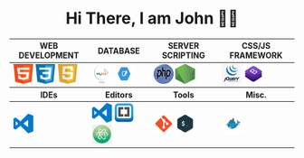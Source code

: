 <div align="center">

# Hi There, I am John 👩‍💻

  <table align="center">
    <thead>
    <tr>
      <th>WEB DEVELOPMENT</th>
      <th>DATABASE</th>
      <th>SERVER SCRIPTING</th>
      <th>CSS/JS FRAMEWORK</th>
    </tr>
    </thead>
    <tbody>
      <tr>
        <td>
        <img src = "src/img/html.png" width ="35px" height="35px">
          <img src = "src/img/css.png" width ="35px" height="35px">
          <img src = "src/img/javascript.png" width ="35px" height="35px">
        </td>
        <td >
          <img src = "src/img/mysql.png" width ="35px" height="35px">
          <img src = "src/img/sqlite.png" width ="35px" height="35px">
        </td>
        <td>
          <img src = "src/img/php.png" width ="35px" height="35px">
          <img src = "src/img/nodejs.png" width ="35px" height="35px">
        </td>
        <td>
          <img src = "src/img/jquery.jpg" width ="35px" height="35px">
          <img src = "src/img/bootstrap.png" width ="35px" height="35px">
        </td>
      </tr>
    </tbody>
    <thead>
    <tr>
      <th>IDEs</th>
      <th>Editors</th>
      <th>Tools</th>
      <th>Misc.</th>
    </tr>
    </thead>
    <tbody>
      <tr>
        <td>
          <img src = "src/img/vscode.svg" width ="35px" height="35px">
        </td>
        <td>
          <img src = "src/img/vscode.svg" width ="35px" height="35px">
          <img src = "src/img/brackets.png" width ="35px" height="35px">
          <img src = "src/img/atom.png" width ="35px" height="35px">
        </td>
        <td >
          <img src = "src/img/git.png" width ="35px" height="35px">
          <img src = "src/img/terminal.png" width ="35px" height="35px">
        </td>
        <td >
          <img src = "src/img/docker.png" width ="40px" height="35px">
        </td>
      </tr>
    </tbody>
  </table>
<div>





<!--
**johnazar/johnazar** is a ✨ _special_ ✨ repository because its `README.md` (this file) appears on your GitHub profile.

Here are some ideas to get you started:

- 🔭 I’m currently working on ...
- 🌱 I’m currently learning ...
- 👯 I’m looking to collaborate on ...
- 🤔 I’m looking for help with ...
- 💬 Ask me about ...
- 📫 How to reach me: ...
- 😄 Pronouns: ...
- ⚡ Fun fact: ...
-->
